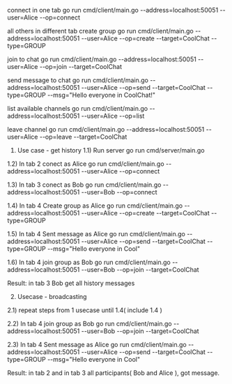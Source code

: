 connect in one tab
go run cmd/client/main.go --address=localhost:50051 --user=Alice --op=connect

all others in different tab
create group
go run cmd/client/main.go --address=localhost:50051 --user=Alice --op=create --target=CoolChat --type=GROUP

join to chat
go run cmd/client/main.go --address=localhost:50051 --user=Alice --op=join --target=CoolChat

send message to chat
go run cmd/client/main.go --address=localhost:50051 --user=Alice --op=send --target=CoolChat --type=GROUP --msg="Hello everyone in CoolChat!"

list available channels
go run cmd/client/main.go --address=localhost:50051 --user=Alice --op=list

leave channel
go run cmd/client/main.go --address=localhost:50051 --user=Alice --op=leave --target=CoolChat

1) Use case - get history
1.1) Run server
go run cmd/server/main.go

1.2) In tab 2 conect as Alice
go run cmd/client/main.go --address=localhost:50051 --user=Alice --op=connect

1.3) In tab 3 conect as Bob
go run cmd/client/main.go --address=localhost:50051 --user=Bob --op=connect

1.4) In tab 4
Create group as Alice
go run cmd/client/main.go --address=localhost:50051 --user=Alice --op=create --target=CoolChat --type=GROUP

1.5) In tab 4
Sent message as Alice
go run cmd/client/main.go --address=localhost:50051 --user=Alice --op=send --target=CoolChat --type=GROUP --msg="Hello everyone in Cool"

1.6) In tab 4
join group as Bob
go run cmd/client/main.go --address=localhost:50051 --user=Bob --op=join --target=CoolChat

Result: 
in tab 3 Bob get all history messages

2) Usecase - broadcasting

2.1) repeat steps from 1 usecase until 1.4( include 1.4 )

2.2) In tab 4
join group as Bob
go run cmd/client/main.go --address=localhost:50051 --user=Bob --op=join --target=CoolChat

2.3) In tab 4
Sent message as Alice
go run cmd/client/main.go --address=localhost:50051 --user=Alice --op=send --target=CoolChat --type=GROUP --msg="Hello everyone in Cool"

Result: 
in tab 2 and in tab 3 all participants( Bob and Alice ), got message.

